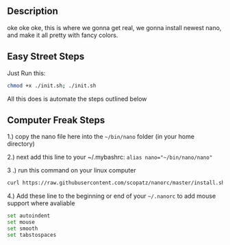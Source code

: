 
## Description
oke oke oke, this is where we gonna  get real,
we gonna install newest nano, and make it all pretty with fancy colors.

## Easy Street Steps
Just Run this:
```sh
chmod +x ./init.sh; ./init.sh
```
All this does is automate the steps outlined below

## Computer Freak Steps
1.) copy the nano file here into the `~/bin/nano` folder (in your home directory)

2.) next add this line to your ~/.mybashrc: `alias nano="~/bin/nano/nano"`

3 .) run this command on your linux computer
```sh
curl https://raw.githubusercontent.com/scopatz/nanorc/master/install.sh | sh
```
4.) Add these line to the beginning or end of your `~/.nanorc` to add mouse support where avaliable
```sh
set autoindent
set mouse
set smooth
set tabstospaces
```